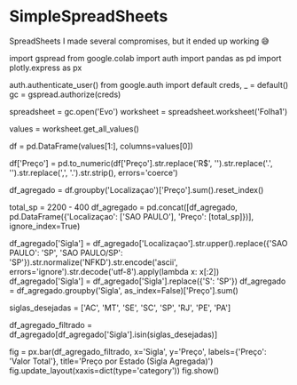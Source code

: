 # SimpleSpreadSheets
SpreadSheets
I made several compromises, but it ended up working 😅

import gspread
from google.colab import auth
import pandas as pd
import plotly.express as px

auth.authenticate_user()
from google.auth import default
creds, _ = default()
gc = gspread.authorize(creds)

spreadsheet = gc.open('Evo')
worksheet = spreadsheet.worksheet('Folha1')

values = worksheet.get_all_values()

df = pd.DataFrame(values[1:], columns=values[0])

df['Preço'] = pd.to_numeric(df['Preço'].str.replace('R\$', '').str.replace('.', '').str.replace(',', '.').str.strip(), errors='coerce')

df_agregado = df.groupby('Localizaçao')['Preço'].sum().reset_index()

total_sp = 2200 - 400
df_agregado = pd.concat([df_agregado, pd.DataFrame({'Localizaçao': ['SAO PAULO'], 'Preço': [total_sp]})], ignore_index=True)

df_agregado['Sigla'] = df_agregado['Localizaçao'].str.upper().replace({'SAO PAULO': 'SP', 'SAO PAULO/SP': 'SP'}).str.normalize('NFKD').str.encode('ascii', errors='ignore').str.decode('utf-8').apply(lambda x: x[:2])
df_agregado['Sigla'] = df_agregado['Sigla'].replace({'S': 'SP'})
df_agregado = df_agregado.groupby('Sigla', as_index=False)['Preço'].sum()

siglas_desejadas = ['AC', 'MT', 'SE', 'SC', 'SP', 'RJ', 'PE', 'PA']

df_agregado_filtrado = df_agregado[df_agregado['Sigla'].isin(siglas_desejadas)]

fig = px.bar(df_agregado_filtrado, x='Sigla', y='Preço', labels={'Preço': 'Valor Total'}, title='Preço por Estado (Sigla Agregada)')
fig.update_layout(xaxis=dict(type='category'))
fig.show()
